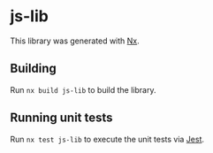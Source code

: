 # js-lib

This library was generated with [Nx](https://nx.dev).

## Building

Run `nx build js-lib` to build the library.

## Running unit tests

Run `nx test js-lib` to execute the unit tests via [Jest](https://jestjs.io).
